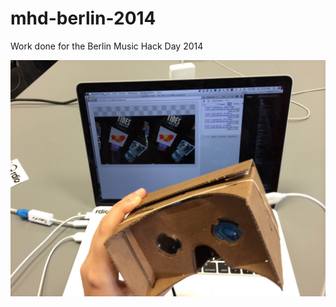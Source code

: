 mhd-berlin-2014
===============

Work done for the Berlin Music Hack Day 2014

![The Setup](https://raw.githubusercontent.com/rstecker/mhd-berlin-2014/master/vr_rdio.JPG)
